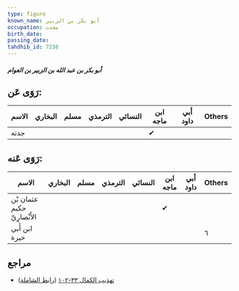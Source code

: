 ```yaml
---
type: figure
known_name: أبو بكر بن الزبير
occupation: محدث
birth_date:
passing_date:
tahdhib_id: 7238
---
```

##### أبو بكر بن عبد الله بن الزبير بن العوام

## رَوَى عَن:
| الاسم | البخاري | مسلم | الترمذي | النسائي | ابن ماجه | أبي داود | Others |
| ----- | ------- | ---- | ------- | ------- | -------- | -------- | ------ |
| جدته  |         |      |         |         | ✔        |          |        |
## رَوَى عَنه:
| الاسم                       | البخاري | مسلم | الترمذي | النسائي | ابن ماجه | أبي داود | Others |
| --------------------------- | ------- | ---- | ------- | ------- | -------- | -------- | ------ |
| عثمان بْن حكيم الأَنْصارِيّ |         |      |         |         | ✔        |          |        |
| ابن أَبي خيرة               |         |      |         |         |          |          | ٦      |
## مراجع
- [تهذيب الكمال ٣٣-١٠٢](obsidian://open?vault=Tahdhib-al-Kamal&file=Figures/٧٢٣٨-أبو%20بكر%20بن%20عبد%20الله%20بن%20الزبير%20بن%20العوام) ([رابط الشاملة](https://shamela.ws/book/3722/17773))